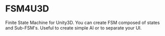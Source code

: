 FSM4U3D
=======

Finite State Machine for Unity3D. You can create FSM composed of states and Sub-FSM's. Useful to create simple AI or to separate your UI.
